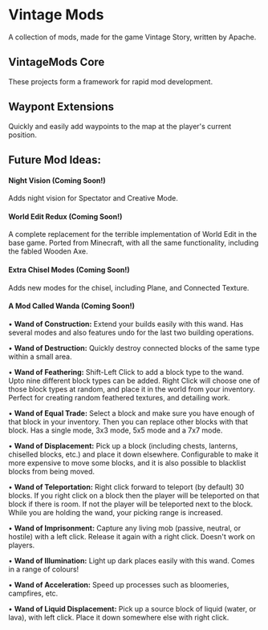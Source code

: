 # Vintage Mods

A collection of mods, made for the game Vintage Story, written by Apache.

## VintageMods Core

These projects form a framework for rapid mod development.

## Waypont Extensions

Quickly and easily add waypoints to the map at the player's current position.

## Future Mod Ideas: 

#### Night Vision (Coming Soon!)

Adds night vision for Spectator and Creative Mode.

#### World Edit Redux (Coming Soon!)

A complete replacement for the terrible implementation of World Edit in the base game.
Ported from Minecraft, with all the same functionality, including the fabled Wooden Axe.

#### Extra Chisel Modes (Coming Soon!)

Adds new modes for the chisel, including Plane, and Connected Texture.

#### __A Mod Called Wanda__ (Coming Soon!)

 • **Wand of Construction:** Extend your builds easily with this wand. Has several modes and also features undo for the last two building operations.

 • **Wand of Destruction:** Quickly destroy connected blocks of the same type within a small area.
 
 • **Wand of Feathering:** Shift-Left Click to add a block type to the wand. Upto nine different block types can be added. Right Click will choose one of those block types at random, and place it in the world from your inventory. Perfect for creating random feathered textures, and detailing work.

 • **Wand of Equal Trade:** Select a block and make sure you have enough of that block in your inventory. Then you can replace other blocks with that block. Has a single mode, 3x3 mode, 5x5 mode and a 7x7 mode.

 • **Wand of Displacement:** Pick up a block (including chests, lanterns, chiselled blocks, etc.) and place it down elsewhere. Configurable to make it more expensive to move some blocks, and it is also possible to blacklist blocks from being moved.

 • **Wand of Teleportation:** Right click forward to teleport (by default) 30 blocks. If you right click on a block then the player will be teleported on that block if there is room. If not the player will be teleported next to the block. While you are holding the wand, your picking range is increased.

 • **Wand of Imprisonment:** Capture any living mob (passive, neutral, or hostile) with a left click. Release it again with a right click. Doesn't work on players.

 • **Wand of Illumination:** Light up dark places easily with this wand. Comes in a range of colours!

 • **Wand of Acceleration:** Speed up processes such as bloomeries, campfires, etc.

 • **Wand of Liquid Displacement:** Pick up a source block of liquid (water, or lava), with left click. Place it down somewhere else with right click.
